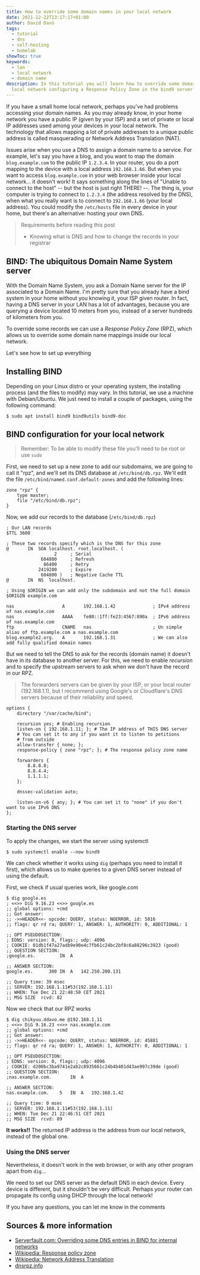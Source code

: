 ```yaml
---
title: How to override some domain names in your local network
date: 2021-12-22T13:17:17+01:00
author: David Davó
tags:
  - tutorial
  - dns
  - self-hosting
  - homelab
showToc: true
keywords:
  - lan
  - local network
  - domain name
description: In this tutorial you will learn how to override some domain names in your
  local network configuring a Response Policy Zone in the bind9 server
---
```

If you have a small home local network, perhaps you've had problems accessing your domain names.
As you may already know, in your home network you have a public IP (given by your ISP) and a set of private or local IP addresses used among your devices in your local network.
The technology that allows mapping a lot of private addresses to a unique public address is called masquerading or Network Address Translation (NAT).

Issues arise when you use a DNS to assign a domain name to a service. For example, let's say you have a blog, and you want to map the domain `blog.example.com` to the public IP `1.2.3.4`. In your router, you do a port mapping to the device with a local address `192.168.1.66`. But when you want to access `blog.example.com` in your web browser inside your local network... it doesn't work! It says something along the lines of "Unable to connect to the host" -- but the host is just right THERE! --.
The thing is, your computer is trying to connect to `1.2.3.4` (the address resolved by the DNS), when what you really want is to connect to `192.168.1.66` (your local address). You could modify the `/etc/hosts` file in every device in your home, but there's an alternative: hosting your own DNS.

> Requirements before reading this post
> - Knowing what is DNS and how to change the records in your registrar

## BIND: The ubiquitous Domain Name System server
With the Domain Name System, you ask a Domain Name server for the IP associated to a Domain Name. I'm pretty sure that you already have a bind system in your home without you knowing it, your ISP given router. In fact, having a DNS server in your LAN has a lot of advantages, because you are querying a device located 10 meters from you, instead of a server hundreds of kilometers from you.

To override some records we can use a _Response Policy Zone_ (RPZ), which allows us to override some domain name mappings inside our local network. 

Let's see how to set up everything

## Installing BIND

Depending on your Linux distro or your operating system, the installing process (and the files to modify) may vary. In this tutorial, we use a machine with Debian/Ubuntu. We just need to install a couple of packages, using the following command:

```console
$ sudo apt install bind9 bind9utils bind9-doc
```

## BIND configuration for your local network

> Remember: To be able to modify these file you'll need to be root or use `sudo`

First, we need to set up a new zone to add our subdomains, we are going to call it "rpz", and we'll set its DNS database at `/etc/bind/db.rpz`. We'll edit the file `/etc/bind/named.conf.default-zones` and add the following lines:

```
zone "rpz" {
    type master;
    file "/etc/bind/db.rpz";
}
```

Now, we add our records to the database (`/etc/bind/db.rpz`)
```
; Our LAN records
$TTL 3600

; These two records specify which is the DNS for this zone
@		IN	SOA	localhost. root.localhost. (
			      2		; Serial
			 604800		; Refresh
			  86400		; Retry
			2419200		; Expire
			 604800 )	; Negative Cache TTL
@		IN	NS	localhost.

; Using $ORIGIN we can add only the subdomain and not the full domain
$ORIGIN example.com

nas                  A       192.168.1.42              ; IPv4 address of nas.example.com
nas                  AAAA    fe80::1ff:fe23:4567:890a  ; IPv6 address of nas.example.com
ftp                  CNAME   nas                       ; Un simple alias of ftp.example.com a nas.example.com
blog.example2.org.   A       192.168.1.31              ; We can also add fully qualified domain names
```

But we need to tell the DNS to ask for the records (domain name) it doesn't have in its database to another server. For this, we need to enable _recursion_ and to specify the upstream servers to ask when we don't have the record in our RPZ.

> The forwarders servers can be given by your ISP, or your local router (192.168.1.1), but I recommend using Google's or Cloudflare's DNS servers because of their reliability and speed.

```
options {
	directory "/var/cache/bind";

	recursion yes; # Enabling recursion
	listen-on { 192.168.1.11; }; # The IP address of THIS DNS server
	# You can set it to any if you want it to listen to petitions
	# from outside
	allow-transfer { none; };
	response-policy { zone "rpz"; }; # The response policy zone name

	forwarders {
		8.8.8.8;
		8.8.4.4;
		1.1.1.1;
	};

	dnssec-validation auto;

	listen-on-v6 { any; }; # You can set it to "none" if you don't want to use IPv6 DNS
};
```

### Starting the DNS server

To apply the changes, we start the server using systemctl

```console
$ sudo systemctl enable --now bind9
```

We can check whether it works using `dig` (perhaps you need to install it first),
which allows us to make queries to a given DNS server instead of using the default.

First, we check if usual queries work, like google.com
```console
$ dig google.es
; <<>> DiG 9.16.23 <<>> google.es
;; global options: +cmd
;; Got answer:
;; ->>HEADER<<- opcode: QUERY, status: NOERROR, id: 5016
;; flags: qr rd ra; QUERY: 1, ANSWER: 1, AUTHORITY: 0, ADDITIONAL: 1

;; OPT PSEUDOSECTION:
; EDNS: version: 0, flags:; udp: 4096
; COOKIE: 01db1f47a27adb9e90e4c7fb61c24bc2bf8c6a88296c3923 (good)
;; QUESTION SECTION:
;google.es.			IN	A

;; ANSWER SECTION:
google.es.		300	IN	A	142.250.200.131

;; Query time: 39 msec
;; SERVER: 192.168.1.11#53(192.168.1.11)
;; WHEN: Tue Dec 21 22:48:50 CET 2021
;; MSG SIZE  rcvd: 82
```

Now we check that our RPZ works
```console
$ dig chikyuu.ddavo.me @192.168.1.11
; <<>> DiG 9.16.23 <<>> nas.example.com
;; global options: +cmd
;; Got answer:
;; ->>HEADER<<- opcode: QUERY, status: NOERROR, id: 45881
;; flags: qr rd ra; QUERY: 1, ANSWER: 1, AUTHORITY: 0, ADDITIONAL: 1

;; OPT PSEUDOSECTION:
; EDNS: version: 0, flags:; udp: 4096
; COOKIE: d200bc3ba9741e2ab2c8935661c24b4b401d43ae997c39de (good)
;; QUESTION SECTION:
;nas.example.com.		IN	A

;; ANSWER SECTION:
nas.example.com.	5	IN	A	192.168.1.42

;; Query time: 0 msec
;; SERVER: 192.168.1.11#53(192.168.1.11)
;; WHEN: Tue Dec 21 22:46:51 CET 2021
;; MSG SIZE  rcvd: 89
```

**It works!!** The returned IP address is the address from our local network, instead of the global one.

### Using the DNS server

Nevertheless, it doesn't work in the web browser, or with any other program apart from `dig`...

We need to set our DNS server as the default DNS in each device. Every device is different, but it shouldn't be very difficult. Perhaps your router can propagate its config using DHCP through the local network!

If you have any questions, you can let me know in the comments

## Sources & more information
- [Serverfault.com: Overriding some DNS entries in BIND for internal networks](https://serverfault.com/questions/18748/overriding-some-dns-entries-in-bind-for-internal-networks)
- [Wikipedia: Response policy zone](https://en.wikipedia.org/wiki/Response_policy_zone)
- [Wikipedia: Network Address Translation](https://en.wikipedia.org/wiki/Network_address_translation)
- [dnsrpz.info](https://dnsrpz.info/)
